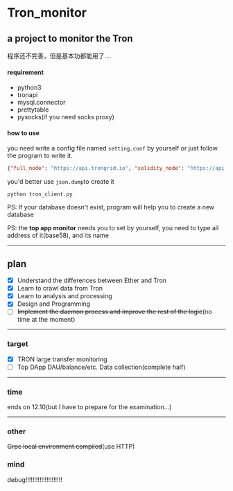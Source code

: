 # Tron_monitor
## a project to monitor the Tron

程序还不完善，但是基本功都能用了....

#### requirement

- python3
- tronapi
- mysql.connector
- prettytable
- pysocks(if you need socks proxy)

#### how to use

you need write a config file named `setting.conf` by yourself or just follow the program to write it. 

```json
{"full_node": "https://api.trongrid.io", "solidity_node": "https://api.trongrid.io", "event_server": "https://api.trongrid.io", "database": "tron", "user": "root", "host": "localhost", "password": "root"}
```

you'd better use `json.dump`to create it

`python tron_client.py`

PS: If your database doesn't exist, program will help you to create a new database

PS: the **top app monitor** needs you to set by yourself, you need to type all address of it(base58), and its name

------

## plan

- [x] Understand the differences between Ether and Tron
- [x] Learn to crawl data from Tron
- [x] Learn to analysis and processing
- [x] Design and Programming
- [ ] ~~Implement the daemon process and improve the rest of the logic~~(no time at the moment)

---------

### target

- [x] TRON large transfer monitoring
- [ ] Top DApp DAU/balance/etc. Data collection(complete half)

-----

### time

ends on 12.10(but I have to prepare for the examination...)

----

### other

~~Grpc local environment compiled~~(use HTTP)

### mind

debug!!!!!!!!!!!!!!!!!!!!!





